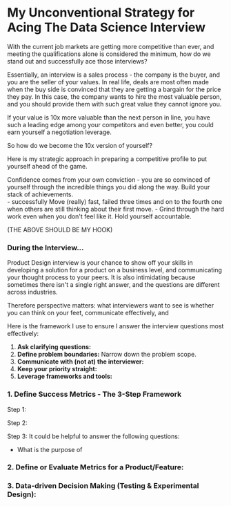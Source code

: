 # My Unconventional Strategy for Acing The Data Science Interview

With the current job markets are getting more competitive than ever, and meeting the qualifications alone is considered the minimum, how do we stand out and successfully ace those interviews?

Essentially, an interview is a sales process - the company is the buyer, and you are the seller of your values. In real life, deals are most often made when the buy side is convinced that they are getting a bargain for the price they pay. In this case, the company wants to hire the most valuable person, and you should provide them with such great value they cannot ignore you. 

If your value is 10x more valuable than the next person in line, you have such a leading edge among your competitors and even better, you could earn yourself a negotiation leverage. 

So how do we become the 10x version of yourself?

Here is my strategic approach in preparing a competitive profile to put yourself ahead of the game. 

Confidence comes from your own conviction - you are so convinced of yourself through the incredible things you did along the way. Build your stack of achievements.  
    - successfully Move (really) fast, failed three times and on to the fourth one when others are still thinking about their first move. 
    - Grind through the hard work even when you don't feel like it. Hold yourself accountable. 

(THE ABOVE SHOULD BE MY HOOK)

### During the Interview...
Product Design interview is your chance to show off your skills in developing a solution for a product on a business level, and communicating your thought process to your peers. It is also intimidating because sometimes there isn't a single right answer, and the questions are different across industries. 

Therefore perspective matters: what interviewers want to see is whether you can think on your feet, communicate effectively, and 


Here is the framework I use to ensure I answer the interview questions most effectively: 

1. **Ask clarifying questions:**
2. **Define problem boundaries:** Narrow down the problem scope. 
3. **Communicate with (not at) the interviewer:**
4. **Keep your priority straight:**
5. **Leverage frameworks and tools:**


### 1. Define Success Metrics - The 3-Step Framework 
Step 1: 

Step 2: 

Step 3: 
It could be helpful to answer the following questions: 

- What is the purpose of 

### 2. Define or Evaluate Metrics for a Product/Feature:

### 3. Data-driven Decision Making (Testing & Experimental Design): 